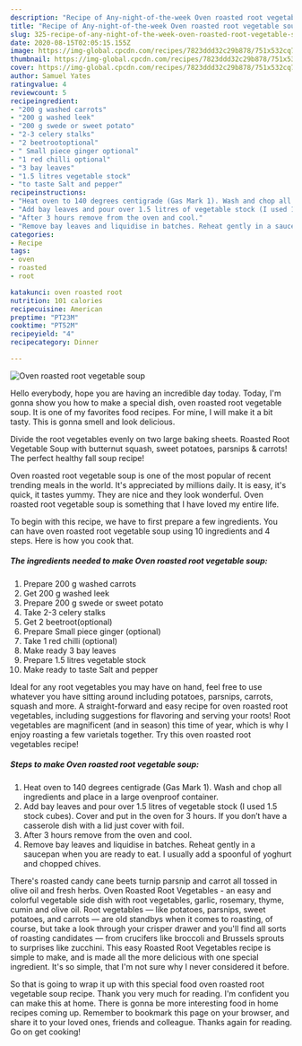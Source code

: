 ```yaml
---
description: "Recipe of Any-night-of-the-week Oven roasted root vegetable soup"
title: "Recipe of Any-night-of-the-week Oven roasted root vegetable soup"
slug: 325-recipe-of-any-night-of-the-week-oven-roasted-root-vegetable-soup
date: 2020-08-15T02:05:15.155Z
image: https://img-global.cpcdn.com/recipes/7823ddd32c29b878/751x532cq70/oven-roasted-root-vegetable-soup-recipe-main-photo.jpg
thumbnail: https://img-global.cpcdn.com/recipes/7823ddd32c29b878/751x532cq70/oven-roasted-root-vegetable-soup-recipe-main-photo.jpg
cover: https://img-global.cpcdn.com/recipes/7823ddd32c29b878/751x532cq70/oven-roasted-root-vegetable-soup-recipe-main-photo.jpg
author: Samuel Yates
ratingvalue: 4
reviewcount: 5
recipeingredient:
- "200 g washed carrots"
- "200 g washed leek"
- "200 g swede or sweet potato"
- "2-3 celery stalks"
- "2 beetrootoptional"
- " Small piece ginger optional"
- "1 red chilli optional"
- "3 bay leaves"
- "1.5 litres vegetable stock"
- "to taste Salt and pepper"
recipeinstructions:
- "Heat oven to 140 degrees centigrade (Gas Mark 1). Wash and chop all ingredients and place in a large ovenproof container."
- "Add bay leaves and pour over 1.5 litres of vegetable stock (I used 1.5 stock cubes). Cover and put in the oven for 3 hours. If you don’t have a casserole dish with a lid just cover with foil."
- "After 3 hours remove from the oven and cool."
- "Remove bay leaves and liquidise in batches. Reheat gently in a saucepan when you are ready to eat. I usually add a spoonful of yoghurt and chopped chives."
categories:
- Recipe
tags:
- oven
- roasted
- root

katakunci: oven roasted root 
nutrition: 101 calories
recipecuisine: American
preptime: "PT23M"
cooktime: "PT52M"
recipeyield: "4"
recipecategory: Dinner

---
```



![Oven roasted root vegetable soup](https://img-global.cpcdn.com/recipes/7823ddd32c29b878/751x532cq70/oven-roasted-root-vegetable-soup-recipe-main-photo.jpg)

Hello everybody, hope you are having an incredible day today. Today, I'm gonna show you how to make a special dish, oven roasted root vegetable soup. It is one of my favorites food recipes. For mine, I will make it a bit tasty. This is gonna smell and look delicious.

Divide the root vegetables evenly on two large baking sheets. Roasted Root Vegetable Soup with butternut squash, sweet potatoes, parsnips &amp; carrots! The perfect healthy fall soup recipe!

Oven roasted root vegetable soup is one of the most popular of recent trending meals in the world. It's appreciated by millions daily. It is easy, it's quick, it tastes yummy. They are nice and they look wonderful. Oven roasted root vegetable soup is something that I have loved my entire life.


To begin with this recipe, we have to first prepare a few ingredients. You can have oven roasted root vegetable soup using 10 ingredients and 4 steps. Here is how you cook that.

<!--inarticleads1-->

##### The ingredients needed to make Oven roasted root vegetable soup:

1. Prepare 200 g washed carrots
1. Get 200 g washed leek
1. Prepare 200 g swede or sweet potato
1. Take 2-3 celery stalks
1. Get 2 beetroot(optional)
1. Prepare  Small piece ginger (optional)
1. Take 1 red chilli (optional)
1. Make ready 3 bay leaves
1. Prepare 1.5 litres vegetable stock
1. Make ready to taste Salt and pepper


Ideal for any root vegetables you may have on hand, feel free to use whatever you have sitting around including potatoes, parsnips, carrots, squash and more. A straight-forward and easy recipe for oven roasted root vegetables, including suggestions for flavoring and serving your roots! Root vegetables are magnificent (and in season) this time of year, which is why I enjoy roasting a few varietals together. Try this oven roasted root vegetables recipe! 

<!--inarticleads2-->

##### Steps to make Oven roasted root vegetable soup:

1. Heat oven to 140 degrees centigrade (Gas Mark 1). Wash and chop all ingredients and place in a large ovenproof container.
1. Add bay leaves and pour over 1.5 litres of vegetable stock (I used 1.5 stock cubes). Cover and put in the oven for 3 hours. If you don’t have a casserole dish with a lid just cover with foil.
1. After 3 hours remove from the oven and cool.
1. Remove bay leaves and liquidise in batches. Reheat gently in a saucepan when you are ready to eat. I usually add a spoonful of yoghurt and chopped chives.


There&#39;s roasted candy cane beets turnip parsnip and carrot all tossed in olive oil and fresh herbs. Oven Roasted Root Vegetables - an easy and colorful vegetable side dish with root vegetables, garlic, rosemary, thyme, cumin and olive oil. Root vegetables — like potatoes, parsnips, sweet potatoes, and carrots — are old standbys when it comes to roasting, of course, but take a look through your crisper drawer and you&#39;ll find all sorts of roasting candidates — from crucifers like broccoli and Brussels sprouts to surprises like zucchini. This easy Roasted Root Vegetables recipe is simple to make, and is made all the more delicious with one special ingredient. It&#39;s so simple, that I&#39;m not sure why I never considered it before. 

So that is going to wrap it up with this special food oven roasted root vegetable soup recipe. Thank you very much for reading. I'm confident you can make this at home. There is gonna be more interesting food in home recipes coming up. Remember to bookmark this page on your browser, and share it to your loved ones, friends and colleague. Thanks again for reading. Go on get cooking!
